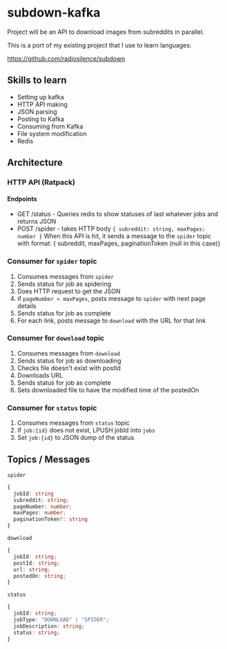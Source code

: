 # subdown-kafka

Project will be an API to download images from subreddits in parallel.

This is a port of my existing project that I use to learn languages:

https://github.com/radiosilence/subdown

## Skills to learn

- Setting up kafka
- HTTP API making
- JSON parsing
- Posting to Kafka
- Consuming from Kafka
- File system modification
- Redis

## Architecture

### HTTP API (Ratpack)

#### Endpoints

- GET /status - Queries redis to show statuses of last whatever jobs and returns JSON
- POST /spider - takes HTTP body `{ subreddit: string, maxPages: number }`
  When this API is hit, it sends a message to the `spider` topic with format:
  { subreddit, maxPages, paginationToken (null in this case)}

### Consumer for `spider` topic

1. Consumes messages from `spider`
2. Sends status for job as spidering
3. Does HTTP request to get the JSON
4. if `pageNumber < maxPages`, posts message to `spider` with next page details
5. Sends status for job as complete
6. For each link, posts message to `download` with the URL for that link

### Consumer for `download` topic

1. Consumes messages from `download`
2. Sends status for job as downloading
3. Checks file doesn't exist with postId
4. Downloads URL
5. Sends status for job as complete
6. Sets downloaded file to have the modified time of the postedOn

### Consumer for `status` topic

1. Consumes messages from `status` topic
2. If `job:{id}` does not exist, LPUSH jobId into `jobs`
3. Set `job:{id}` to JSON dump of the status

## Topics / Messages

`spider`

```ts
{
  jobId: string
  subreddit: string;
  pageNumber: number;
  maxPages: number;
  paginationToken?: string
}
```

`download`

```ts
{
  jobId: string;
  postId: string;
  url: string;
  postedOn: string;
}
```

`status`

```ts
{
  jobId: string;
  jobType: "DOWNLOAD" | "SPIDER";
  jobDescription: string;
  status: string;
}
```
